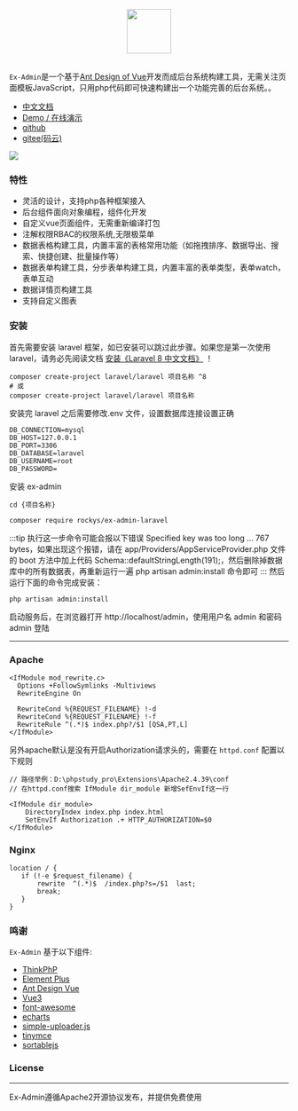 <div align="center">
    <img src="https://www.ex-admin.com/storage/logo.png" height="80"> 
</div>
<br>
<p><code>Ex-Admin</code>是一个基于<a href="https://www.antdv.com/docs/vue/introduce-cn/" target="_blank">Ant Design of Vue</a>开发而成后台系统构建工具，无需关注页面模板JavaScript，只用php代码即可快速构建出一个功能完善的后台系统。。</p>


- [中文文档](https://www.ex-admin.com/doc)
- [Demo / 在线演示](https://demo.ex-admin.com)
- [github](https://github.com/rocky-git/ex-admin-laravel)
- [gitee(码云)](https://gitee.com/rocky-git/ex-admin-laravel)




![](https://www.ex-admin.com/img/1655645000903.png)




### 特性
- 灵活的设计，支持php各种框架接入
- 后台组件面向对象编程，组件化开发
- 自定义vue页面组件，无需重新编译打包
- 注解权限RBAC的权限系统,无限极菜单
- 数据表格构建工具，内置丰富的表格常用功能（如拖拽排序、数据导出、搜索、快捷创建、批量操作等）
- 数据表单构建工具，分步表单构建工具，内置丰富的表单类型，表单watch，表单互动
- 数据详情页构建工具
- 支持自定义图表

### 安装
首先需要安装 laravel 框架，如已安装可以跳过此步骤。如果您是第一次使用 laravel，请务必先阅读文档 <a href="https://learnku.com/docs/laravel/8.5/installation/10359" target="_blank">安装《Laravel 8 中文文档》</a> ！
```
composer create-project laravel/laravel 项目名称 ^8
# 或
composer create-project laravel/laravel 项目名称
```

安装完 laravel 之后需要修改.env 文件，设置数据库连接设置正确
```
DB_CONNECTION=mysql
DB_HOST=127.0.0.1
DB_PORT=3306
DB_DATABASE=laravel
DB_USERNAME=root
DB_PASSWORD=
```

安装 ex-admin

```
cd {项目名称}

composer require rockys/ex-admin-laravel
```

:::tip
执行这一步命令可能会报以下错误 Specified key was too long ... 767 bytes，如果出现这个报错，请在 app/Providers/AppServiceProvider.php 文件的 boot 方法中加上代码 Schema::defaultStringLength(191);，然后删除掉数据库中的所有数据表，再重新运行一遍 php artisan admin:install 命令即可
:::
然后运行下面的命令完成安装：
```
php artisan admin:install
```

启动服务后，在浏览器打开 http://localhost/admin，使用用户名 admin 和密码 admin 登陆

-----------------------------------


### Apache
```
<IfModule mod_rewrite.c>
  Options +FollowSymlinks -Multiviews
  RewriteEngine On

  RewriteCond %{REQUEST_FILENAME} !-d
  RewriteCond %{REQUEST_FILENAME} !-f
  RewriteRule ^(.*)$ index.php?/$1 [QSA,PT,L]
</IfModule>
```

另外apache默认是没有开启Authorization请求头的，需要在 `httpd.conf` 配置以下规则


```dotenv
// 路径举例：D:\phpstudy_pro\Extensions\Apache2.4.39\conf
// 在httpd.conf搜索 IfModule dir_module 新增SefEnvIf这一行

<IfModule dir_module>
    DirectoryIndex index.php index.html
    SetEnvIf Authorization .+ HTTP_AUTHORIZATION=$0
</IfModule>
```

### Nginx
```
location / {
   if (!-e $request_filename) {
       rewrite  ^(.*)$  /index.php?s=/$1  last;
       break;
   }
}
```

### 鸣谢
`Ex-Admin` 基于以下组件:

+ [ThinkPhP](http://www.thinkphp.cn/)
+ [Element Plus](https://element-plus.gitee.io/)
+ [Ant Design Vue](https://www.antdv.com)
+ [Vue3](https://cn.vuejs.org/)
+ [font-awesome](http://fontawesome.io)
+ [echarts](https://echarts.apache.org/)
+ [simple-uploader.js](https://github.com/simple-uploader/Uploader)
+ [tinymce](https://www.tiny.cloud/)
+ [sortablejs](http://www.sortablejs.com/)


### License
------------
Ex-Admin遵循Apache2开源协议发布，并提供免费使用
